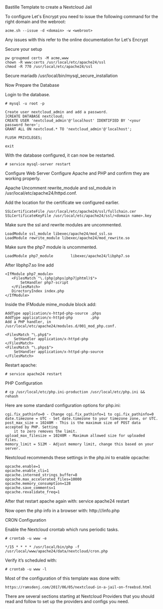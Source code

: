 Bastille Template to create a Nextcloud Jail

To configure Let's Encrypt you need to issue the following command for the right domain and the 
webroot:

	acme.sh --issue -d <domain> -w <webroot>

Any issues with this refer to the online documentation for Let's Encrypt


Secure your setup

	pw groupmod certs -M acme,www
	chown -R www:certs /usr/local/etc/apache24/ssl
	chmod -R 770 /usr/local/etc/apache24/ssl


Secure mariadb
	/usr/local/bin/mysql_secure_installation

Now Prepare the Database

Login to the database.

	# mysql -u root -p

	Create user nextcloud_admin and add a password.
	]CREATE DATABASE nextcloud;
	CREATE USER 'nextcloud_admin'@'localhost' IDENTIFIED BY '<your password here>';
	GRANT ALL ON nextcloud.* TO 'nextcloud_admin'@'localhost';

	FLUSH PRIVILEGES;

	exit

With the database configured, it can now be restarted.

	# service mysql-server restart


 Configure Web Server
Configure Apache and PHP and confirm they are working properly.

 Apache
Uncomment rewrite_module and ssl_module in /usr/local/etc/apache24/httpd.conf.

Add the location for the certificate we configured earlier.

	SSLCertificateFile /usr/local/etc/apache24/ssl/fullchain.cer
	SSLCertificateKeyFile /usr/local/etc/apache24/ssl/<domain name>.key

Make sure the ssl and rewrite modules are uncommented.

	LoadModule ssl_module libexec/apache24/mod_ssl.so
	LoadModule rewrite_module libexec/apache24/mod_rewrite.so

Make sure the php7 module is uncommented.

	LoadModule php7_module        libexec/apache24/libphp7.so

After libphp7.so line add

	<IfModule php7_module>
	   <FilesMatch "\.(php|phps|php7|phtml)$">
	       SetHandler php7-script
	   </FilesMatch>
	   DirectoryIndex index.php
	</IfModule>

Inside the IFModule mime_module block add:

	AddType application/x-httpd-php-source .phps
	AddType application/x-httpd-php        .php
	Add a PHP handler, in /usr/local/etc/apache24/modules.d/001_mod_php.conf.

	<FilesMatch "\.php$">
	    SetHandler application/x-httpd-php
	</FilesMatch>
	<FilesMatch "\.phps$">
	    SetHandler application/x-httpd-php-source
	</FilesMatch>

Restart apache:

	# service apache24 restart


PHP Configuration

	# cp /usr/local/etc/php.ini-production /usr/local/etc/php.ini && rehash


Here are some standard configuration options for php.ini:

	cgi.fix_pathinfo=0 - Change cgi.fix_pathinfo=1 to cgi.fix_pathinfo=0
	date.timezone = UTC - Set date.timezone to your timezone zone, or UTC.
	post_max_size = 10240M - This is the maximum size of POST data accepted by PHP. Setting 
		it to zero removes the limit.
	upload_max_filesize = 10240M - Maximum allowed size for uploaded files.
	memory_limit = 512M - Adjust memory limit, change this based on your server.


Nextcloud recommends these settings in the php.ini to enable opcache:

	opcache.enable=1
	opcache.enable_cli=1
	opcache.interned_strings_buffer=8
	opcache.max_accelerated_files=10000
	opcache.memory_consumption=128
	opcache.save_comments=1
	opcache.revalidate_freq=1


After that restart apache again with:
	service apache24 restart


Now open the php info in a browser with:
	http://<IP ADDRESS>/info.php


CRON Configuration

Enable the Nextcloud crontab which runs periodic tasks.

	# crontab -u www -e

	*/15 * * * * /usr/local/bin/php -f /usr/local/www/apache24/data/nextcloud/cron.php

Verify it’s scheduled with:

	# crontab -u www -l


Most of the configuration of this template was done with:

	https://ramsdenj.com/2017/06/05/nextcloud-in-a-jail-on-freebsd.html

There are several sections starting at Nextcloud Providers that you should read and
follow to set up the providers and configs you need.


